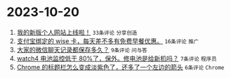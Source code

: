 # 2023-10-20

1. [我的新版个人网站上线啦！](https://www.v2ex.com/t/983646) `33条评论` `分享创造`
1. [支付宝绑定的 wise 卡，每天差不多有免费早餐优惠。](https://www.v2ex.com/t/983645) `16条评论` `推广`
1. [大家的微信聊天记录都保存多久？](https://www.v2ex.com/t/983655) `9条评论` `问与答`
1. [watch4 电池监控低于 80%了，保外。修电池是给新机吗？](https://www.v2ex.com/t/983665) `7条评论` `程序员`
1. [Chrome 的标题栏怎么变成淡紫色了，还多了一个左边的箭头](https://www.v2ex.com/t/983647) `6条评论` `Chrome`
